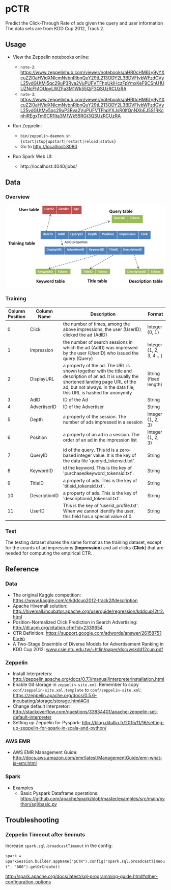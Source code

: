 # pCTR
Predict the Click-Through Rate of ads given the query and user information
The data sets are from KDD Cup 2012, Track 2.

## Usage

* View the Zeppelin notebooks online:
  * `note-2`: https://www.zeppelinhub.com/viewer/notebooks/aHR0cHM6Ly9yYXcuZ2l0aHVidXNlcmNvbnRlbnQuY29tL213ODY2L3BDVFIvbWFzdGVyL25vdGUtMi5qc29uP3Rva2VuPUFVTFhpUklHczFpYmxKeF9CSnU1UUZNcFh1OUpyLWZFa3M1Wk55QjF3QSUzRCUzRA
  * `note-3`: https://www.zeppelinhub.com/viewer/notebooks/aHR0cHM6Ly9yYXcuZ2l0aHVidXNlcmNvbnRlbnQuY29tL213ODY2L3BDVFIvbWFzdGVyL25vdGUtMy5qc29uP3Rva2VuPUFVTFhpYXJsR0lfQnNXbEJ5S1RKcnhiREgxTm9CR1Ita3M1Wk55RGt3QSUzRCUzRA
* Run Zeppelin:
  *  `bin/zeppelin-daemon.sh {start|stop|upstart|restart|reload|status}`
  *  Go to [http://localhost:8080](http://localhost:8080/) 
* Run Spark Web UI:

  * http://localhost:4040/jobs/


## Data

### Overview

![data.png](data.PNG)

### Training

| Column Position | Column Name   | Description                              | Format                 |
| --------------- | ------------- | ---------------------------------------- | ---------------------- |
| 0               | Click         | the number of times, among the above impressions, the user (UserID) clicked the ad (AdID) | Integer {0, 1}         |
| 1               | Impression    | the number of search sessions in which the ad (AdID) was impressed by the user (UserID) who issued the query (Query) | Integer {1, 2, 3, 4 …} |
| 2               | DisplayURL    | a property of the ad. The URL is shown together with the title and description of an ad. It is usually the shortened landing page URL of the ad, but not always. In the data file,  this URL is hashed for anonymity | String (fixed length)  |
| 3               | AdID          | ID of the Ad                             | String                 |
| 4               | AdvertiserID  | ID of the Advertiser                     | String                 |
| 5               | Depth         | a property of the session.  The number of ads impressed in a session | Integer {1, 2, 3}      |
| 6               | Position      | a property of an ad in a session.  The order of an ad in the impression list | Integer {1, 2, 3}      |
| 7               | QueryID       | id of the query. This id is a zero‐based integer value. It is the key of the data file 'queryid_tokensid.txt'. | String                 |
| 8               | KeywordID     | id the keyword. This is the key of  'purchasedkeyword_tokensid.txt'. | String                 |
| 9               | TitleID       | a property of ads. This is the key of 'titleid_tokensid.txt'. | String                 |
| 10              | DescriptionID | a property of ads.  This is the key of 'descriptionid_tokensid.txt'. | String                 |
| 11              | UserID        | This is the key of 'userid_profile.txt'.  When we cannot identify the user, this field has a special value of 0. | String                 |

### Test

The testing dataset shares the same format as the training dataset, except for the counts of ad impressions (**Impression**) and ad clicks (**Click**) that are needed for computing the empirical CTR. 

## Reference

### Data

* The original Kaggle competition: https://www.kaggle.com/c/kddcup2012-track2#description
* Apache Hivemall solution: http://hivemall.incubator.apache.org/userguide/regression/kddcup12tr2.html
* Position-Normalized Click Prediction in Search Advertising: http://dl.acm.org/citation.cfm?id=2339654
* CTR Definition: https://support.google.com/adwords/answer/2615875?hl=en
 * A Two-Stage Ensemble of Diverse Models for Advertisement Ranking in KDD Cup 2012: www.csie.ntu.edu.tw/~htlin/paper/doc/wskdd12cup.pdf  		

### Zeppelin

* Install Interpreters: http://zeppelin.apache.org/docs/0.7.1/manual/interpreterinstallation.html
* Enable Git storage in `zeppelin-site.xml`. Remember to copy `conf/zeppelin-site.xml.template` to  `conf/zeppelin-site.xml`: https://zeppelin.apache.org/docs/0.5.6-incubating/storage/storage.html#Git
* Change default interpretor: http://stackoverflow.com/questions/33834401/apache-zeppelin-set-default-interpreter
* Setting up Zeppelin for Pyspark: http://blog.ditullio.fr/2015/11/16/setting-up-zeppelin-for-spark-in-scala-and-python/

### AWS EMR

* AWS EMR Management Guide: http://docs.aws.amazon.com/emr/latest/ManagementGuide/emr-what-is-emr.html

### Spark

* Examples
  * Basic Pyspark Dataframe operations: https://github.com/apache/spark/blob/master/examples/src/main/python/sql/basic.py

## Troubleshooting

### Zeppelin Timeout after 5minuts

Increase `spark.sql.broadcastTimeout` in the config:

`spark = SparkSession.builder.appName("pCTR").config("spark.sql.broadcastTimeout", "600").getOrCreate()	`

http://spark.apache.org/docs/latest/sql-programming-guide.html#other-configuration-options
